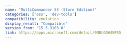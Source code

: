 ```yaml
---
name: "MultiCommander SE (Store Edition)"
categories: ['oss', 'dev-tools']
compatibility: emulation
display_result: "Compatible"
version_from: "15.5.3103.0"
link: https://apps.microsoft.com/detail/9NBLGGH4NFS5
---
```

